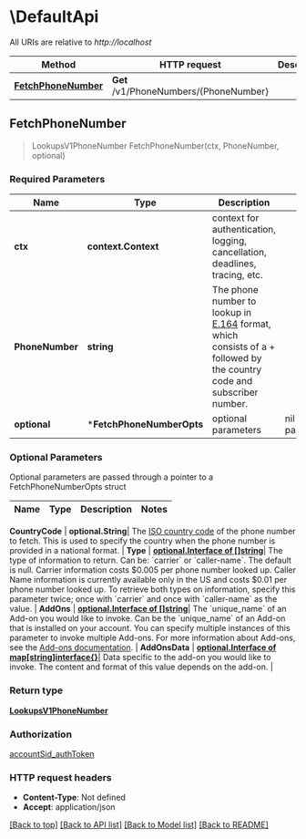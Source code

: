 # \DefaultApi

All URIs are relative to *http://localhost*

Method | HTTP request | Description
------------- | ------------- | -------------
[**FetchPhoneNumber**](DefaultApi.md#FetchPhoneNumber) | **Get** /v1/PhoneNumbers/{PhoneNumber} | 



## FetchPhoneNumber

> LookupsV1PhoneNumber FetchPhoneNumber(ctx, PhoneNumber, optional)



### Required Parameters


Name | Type | Description  | Notes
------------- | ------------- | ------------- | -------------
**ctx** | **context.Context** | context for authentication, logging, cancellation, deadlines, tracing, etc.
**PhoneNumber** | **string**| The phone number to lookup in [E.164](https://www.twilio.com/docs/glossary/what-e164) format, which consists of a + followed by the country code and subscriber number. | 
 **optional** | ***FetchPhoneNumberOpts** | optional parameters | nil if no parameters

### Optional Parameters

Optional parameters are passed through a pointer to a FetchPhoneNumberOpts struct
 

Name | Type | Description  | Notes
------------- | ------------- | ------------- | -------------

 **CountryCode** | **optional.String**| The [ISO country code](https://en.wikipedia.org/wiki/ISO_3166-1_alpha-2) of the phone number to fetch. This is used to specify the country when the phone number is provided in a national format. | 
 **Type** | [**optional.Interface of []string**](string.md)| The type of information to return. Can be: &#x60;carrier&#x60; or &#x60;caller-name&#x60;. The default is null.  Carrier information costs $0.005 per phone number looked up.  Caller Name information is currently available only in the US and costs $0.01 per phone number looked up.  To retrieve both types on information, specify this parameter twice; once with &#x60;carrier&#x60; and once with &#x60;caller-name&#x60; as the value. | 
 **AddOns** | [**optional.Interface of []string**](string.md)| The &#x60;unique_name&#x60; of an Add-on you would like to invoke. Can be the &#x60;unique_name&#x60; of an Add-on that is installed on your account. You can specify multiple instances of this parameter to invoke multiple Add-ons. For more information about  Add-ons, see the [Add-ons documentation](https://www.twilio.com/docs/add-ons). | 
 **AddOnsData** | [**optional.Interface of map[string]interface{}**](.md)| Data specific to the add-on you would like to invoke. The content and format of this value depends on the add-on. | 

### Return type

[**LookupsV1PhoneNumber**](lookups.v1.phone_number.md)

### Authorization

[accountSid_authToken](../README.md#accountSid_authToken)

### HTTP request headers

- **Content-Type**: Not defined
- **Accept**: application/json

[[Back to top]](#) [[Back to API list]](../README.md#documentation-for-api-endpoints)
[[Back to Model list]](../README.md#documentation-for-models)
[[Back to README]](../README.md)

